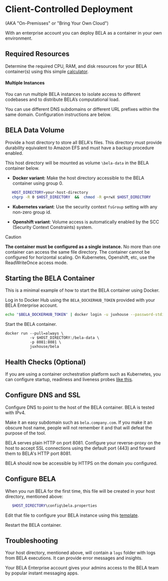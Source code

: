 # Client-Controlled Deployment
(AKA "On-Premisses" or "Bring Your Own Cloud")

With an enterprise account you can deploy BELA as a container in your own environment.

## Required Resources

Determine the required CPU, RAM, and disk resources for your BELA container(s) using this simple [calculator](https://bela.live/container-sizing).

#### Multiple Instances

You can run multiple BELA instances to isolate access to different codebases and to distribute BELA’s computational load.

You can use different DNS subdomains or different URL prefixes within the same domain. Configuration instructions are below.

## BELA Data Volume

Provide a host directory to store all BELA's files. This directory must provide durability equivalent to Amazon EFS and must have a backup procedure enabled.

This host directory will be mounted as volume `\bela-data` in the BELA container below.

 - **Docker variant:**
Make the host directory accessible to the BELA container using group 0.
```bash
   HOST_DIRECTORY=your-host-directory
   chgrp -R 0 $HOST_DIRECTORY  &&  chmod -R g+rwX $HOST_DIRECTORY
```

 - **Kubernetes variant**: Use the security context `fsGroup` setting with any non-zero group id.

 - **Openshift variant**: Volume access is automatically enabled by the SCC (Security Context Constraints) system.


> [!CAUTION]
> **The container must be configured as a single instance.** No more than one container can access the same file directory. The container cannot be configured for horizontal scaling. On Kubernetes, Openshift, etc, use the ReadWriteOnce access mode.

## Starting the BELA Container

This is a minimal example of how to start the BELA container using Docker.

Log in to Docker Hub using the `BELA_DOCKERHUB_TOKEN` provided with your BELA Enterprise account.

```bash
echo "$BELA_DOCKERHUB_TOKEN" | docker login -u juxhouse --password-stdin
```

Start the BELA container.

```
docker run --pull=always \
           -v $HOST_DIRECTORY:/bela-data \
           -p 8081:8081 \
           juxhouse/bela
```

## Health Checks (Optional)

If you are using a container orchestration platform such as Kubernetes, you can configure startup, readiness and liveness probes [like this](/reference/Container-Health-Checks.md).

## Configure DNS and SSL

Configure DNS to point to the host of the BELA container. BELA is tested with IPv4.

Make it an easy subdomain such as `bela.company.com`. If you make it an obscure host name, people will not remember it and that will defeat the purpose of the tool.

BELA serves plain HTTP on port 8081. Configure your reverse-proxy on the host to accept SSL connections using the default port (443) and forward them to BELA's HTTP port 8081.

BELA should now be accessible by HTTPS on the domain you configured.


## Configure BELA

When you run BELA for the first time, this file will be created in your host directory, mentioned above:
```bash
   $HOST_DIRECTORY\config\bela.properties
```

Edit that file to configure your BELA instance using this [template](/reference/bela.properties.md).

Restart the BELA container.

## Troubleshooting

Your host directory, mentioned above, will contain a `logs` folder with logs from BELA executions. It can provide error messages and insights.

Your BELA Enterprise account gives your admins access to the BELA team by popular instant messaging apps.
